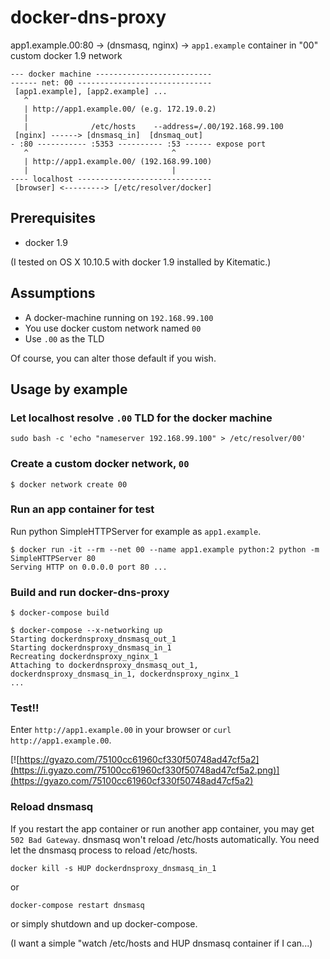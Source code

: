 docker-dns-proxy
================
app1.example.00:80 -> (dnsmasq, nginx) -> `app1.example` container in "00" custom docker 1.9 network

```
--- docker machine --------------------------
------ net: 00 ------------------------------
 [app1.example], [app2.example] ...
   ^
   | http://app1.example.00/ (e.g. 172.19.0.2)
   |
   |              /etc/hosts    --address=/.00/192.168.99.100
 [nginx] ------> [dnsmasq_in]  [dnsmaq_out]
- :80 ----------- :5353 ---------- :53 ------ expose port
   ^                                ^
   | http://app1.example.00/ (192.168.99.100)
   |                                |
---- localhost ------------------------------
 [browser] <---------> [/etc/resolver/docker]
```


Prerequisites
-------------
- docker 1.9

(I tested on OS X 10.10.5 with docker 1.9 installed by Kitematic.)


Assumptions
-----------
- A docker-machine running on `192.168.99.100`
- You use docker custom network named `00`
- Use `.00` as the TLD

Of course, you can alter those default if you wish.


Usage by example
----------------

### Let localhost resolve `.00` TLD for the docker machine
```
sudo bash -c 'echo "nameserver 192.168.99.100" > /etc/resolver/00'
```

### Create a custom docker network, `00`

```
$ docker network create 00
```

### Run an app container for test

Run python SimpleHTTPServer for example as `app1.example`.
```
$ docker run -it --rm --net 00 --name app1.example python:2 python -m SimpleHTTPServer 80
Serving HTTP on 0.0.0.0 port 80 ...
```

### Build and run docker-dns-proxy

```
$ docker-compose build
```

```
$ docker-compose --x-networking up
Starting dockerdnsproxy_dnsmasq_out_1
Starting dockerdnsproxy_dnsmasq_in_1
Recreating dockerdnsproxy_nginx_1
Attaching to dockerdnsproxy_dnsmasq_out_1, dockerdnsproxy_dnsmasq_in_1, dockerdnsproxy_nginx_1
...
```

### Test!!

Enter `http://app1.example.00` in your browser or `curl http://app1.example.00`.

[![https://gyazo.com/75100cc61960cf330f50748ad47cf5a2](https://i.gyazo.com/75100cc61960cf330f50748ad47cf5a2.png)](https://gyazo.com/75100cc61960cf330f50748ad47cf5a2)

### Reload dnsmasq

If you restart the app container or run another app container, you may get `502 Bad Gateway`.
dnsmasq won't reload /etc/hosts automatically. You need let the dnsmasq process to reload /etc/hosts.

```
docker kill -s HUP dockerdnsproxy_dnsmasq_in_1
```
or
```
docker-compose restart dnsmasq
```
or simply shutdown and up docker-compose.

(I want a simple "watch /etc/hosts and HUP dnsmasq container if I can...)
